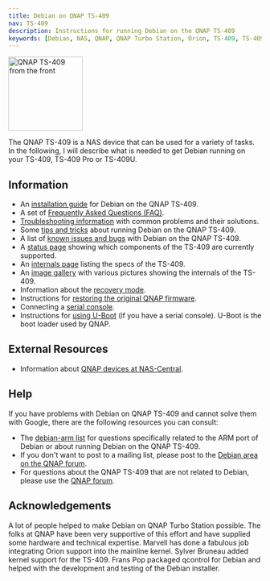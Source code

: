 ```yaml
---
title: Debian on QNAP TS-409
nav: TS-409
description: Instructions for running Debian on the QNAP TS-409
keywords: [Debian, NAS, QNAP, QNAP Turbo Station, Orion, TS-409, TS-409U]
---
```


<div class="right">
<img src = "images/r_ts409_front.jpg" class="border" alt="QNAP TS-409 from the front" width="148" height="147" />
</div>

The QNAP TS-409 is a NAS device that can be used for a variety of tasks.
In the following, I will describe what is needed to get Debian running on
your TS-409, TS-409 Pro or TS-409U.

<h2>Information</h2>

<ul>

<li>An <a href = "install/">installation guide</a> for Debian on the QNAP
TS-409.</li>

<li>A set of <a href = "faq/">Frequently Asked Questions (FAQ)</a>.</li>

<li><a href = "troubleshooting/">Troubleshooting information</a> with common
problems and their solutions.</li>

<li>Some <a href = "tips/">tips and tricks</a> about running Debian on the
QNAP TS-409.</li>

<li>A list of <a href = "known-issues/">known issues and bugs</a> with
Debian on the QNAP TS-409.</li>

<li>A <a href = "status/">status page</a> showing which components of the
TS-409 are currently supported.</li>

<li>An <a href = "specs/">internals page</a> listing the specs of the
TS-409.</li>

<li>An <a href = "gallery/">image gallery</a> with various pictures showing
the internals of the TS-409.</li>

<li>Information about the <a href = "recovery/">recovery mode</a>.</li>

<li>Instructions for <a href = "deinstall/">restoring the original QNAP
firmware</a>.</li>

<li>Connecting a <a href = "serial/">serial console</a>.</li>

<li>Instructions for <a href = "uboot/">using U-Boot</a> (if you have a
serial console).  U-Boot is the boot loader used by QNAP.</li>

</ul>

<h2>External Resources</h2>

<ul>

<li>Information about <a href = "http://qnap.nas-central.org/">QNAP devices
at NAS-Central</a>.</li>

</ul>

<h2>Help</h2>

If you have problems with Debian on QNAP TS-409 and cannot solve them
with Google, there are the following resources you can consult:

<ul>

<li>The <a href = "http://lists.debian.org/debian-arm/">debian-arm list</a>
for questions specifically related to the ARM port of Debian or about
running Debian on the QNAP TS-409.</li>

<li>If you don't want to post to a mailing list, please post to the
<a href = "http://forum.qnap.com/viewforum.php?f=147">Debian area
on the QNAP forum</a>.</li>

<li>For questions about the QNAP TS-409 that are not related to Debian,
please use the <a href = "http://forum.qnap.com/">QNAP forum</a>.</li>

</ul>

<h2>Acknowledgements</h2>

A lot of people helped to make Debian on QNAP Turbo Station possible.  The
folks at QNAP have been very supportive of this effort and have supplied
some hardware and technical expertise.  Marvell has done a fabulous job
integrating Orion support into the mainline kernel.  Sylver Bruneau added
kernel support for the TS-409.  Frans Pop packaged qcontrol for Debian and
helped with the development and testing of the Debian installer.

